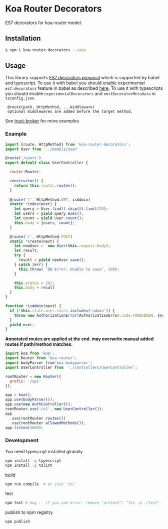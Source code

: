 # Koa Router Decorators

ES7 decorators for koa-router model.

## Installation

```bash
$ npm i koa-router-decorators --save
```

## Usage

This library supports [ES7 decorators proposal][decorators-url] which is supported by babel and typescript. 
To use it with babel you should enable experimental `es7.decorators` feature in babel as described [here][babel-experimental-url].
To use it with typescripts you should enable `experimentalDecorators` and `emitDecoratorMetadata` in `tsconfig.json`

```
 @route(path, HttpMethod, ...middleware)
 optional middlewares are added before the target method. 
```
See [trust-broker](https://github.com/xmlking/trust-broker) for more examples  

### Example

```js
import {route, HttpMethod} from 'koa-router-decorators';
import User from '../models/User'

@route('/users')
export default class UserController {

  router:Router;

  constructor() {
    return this.router.routes();
  }
  
  @route('/', HttpMethod.GET, isAdmin)
  static *index(next) {
    let query = User.find().skip(0).limit(20);
    let users = yield query.exec();
    let count = yield User.count();
    this.body = {users, count};
  }

  @route('/', HttpMethod.POST)
  static *create(next) {
    let newUser =  new User(this.request.body);
    let result;
    try {
      result = yield newUser.save();
    } catch (err) {
      this.throw( 'DB Error: Unable to save', 500);
    }

    this.status = 201;
    this.body = result
  }
}

function *isAdmin(next) {
  if (!this.state.user.roles.includes('admin')) {
    throw new AuthorizationError(AuthorizationError.code.FORBIDDEN, {message: 'insufficient role (admin only)'});
  }
  yield next;
}
```

**Annotated routes are applied at the end. may overwrite manual added routes if path/method matches.** 

```js
import koa from 'koa';
import Router from 'koa-router';
import bodyParser from'koa-bodyparser';
import UserController from  './controllers/UserController';

rootRouter = new Router({
  prefix: '/api'
});

app = koa();
app.use(bodyParser());
app.use(new AuthController());
rootRouter.use('/v1', new UserController());
app
  .use(rootRouter.routes())
  .use(rootRouter.allowedMethods());
app.listen(3000);
```

### Development 

You need typescript installed globally
```bash
npm install -g typescript
npm install -g tslint
```

build
```bash
npm run compile  # or just `tsc`
```

test
```bash
npm test # bug :  if you see error: remove "pretest": "tsc -p ./test" from package.json and try again.
```

publish to npm registry 
 ```bash
 npm publish
 ```
 

[babel-url]: http://babeljs.io/
[decorators-url]: https://github.com/wycats/javascript-decorators
[babel-experimental-url]: https://babeljs.io/docs/usage/experimental/#usage

 